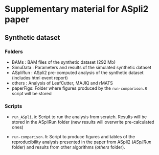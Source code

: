 # Supplementary material for ASpli2 paper

## Synthetic dataset
### Folders
- BAMs     : BAM files of the synthetic dataset (292 Mb)
- SimuData : Parameters and results of the simulated synthetic dataset
- ASpliRun : ASpli2 pre-computed analysis of the synthetic dataset (includes html event report)
- others   : Analysis of LeafCutter, MAJIQ and rMATS
- paperFigs: Folder where figures produced by the `run-comparison.R` script will be stored

### Scripts


- `run_ASpli.R`: Script to run the analysis from scratch. Results will be stored 
in the ASpliRun folder (new results will overwrite pre-calculated ones)
 
- `run-comparison.R`: Script to produce figures and tables of the reproducibility 
analysis presented in the paper from ASpli2 (*ASpliRun* folder) and 
results from other algorithms (*others* folder).


